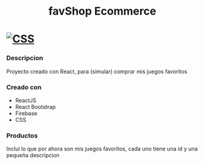 <h1 align="center">favShop Ecommerce</h1>

# [![CSS](https://img.shields.io/badge/Demo-blue)](https://julianchurio.github.io/favShopv2-Ecommerce/)

### Descripcion

Proyecto creado con React, para (simular) comprar mis juegos favoritos

### Creado con

- ReactJS
- React Bootstrap
- Firebase
- CSS

### Productos

Inclui lo que por ahora son mis juegos favoritos, cada uno tiene una id y una pequeña descripcion

